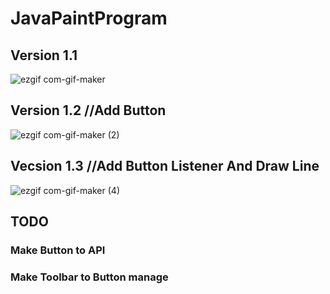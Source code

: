# JavaPaintProgram
## Version 1.1
![ezgif com-gif-maker](https://user-images.githubusercontent.com/26569299/117534357-00004780-b02c-11eb-8666-19c05fd06189.gif)
## Version 1.2 //Add Button
![ezgif com-gif-maker (2)](https://user-images.githubusercontent.com/26569299/117835350-e15fb200-b2b2-11eb-8ff2-5f22773f9bdb.gif)
## Vecsion 1.3 //Add Button Listener And Draw Line
![ezgif com-gif-maker (4)](https://user-images.githubusercontent.com/26569299/118398244-bc908380-b692-11eb-8197-e3a3b0f65dd8.gif)


## TODO  
### Make Button to API
### Make Toolbar to Button manage
